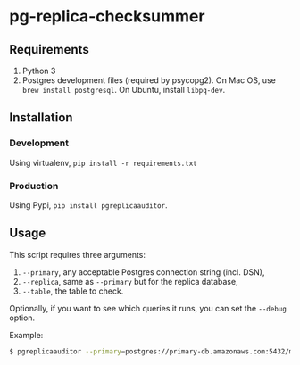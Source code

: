 # pg-replica-checksummer

## Requirements

1. Python 3
2. Postgres development files (required by psycopg2). On Mac OS, use `brew install postgresql`. On Ubuntu, install `libpq-dev`.

## Installation

### Development
Using virtualenv, `pip install -r requirements.txt`

### Production
Using Pypi, `pip install pgreplicaauditor`.

## Usage

This script requires three arguments:
1. `--primary`, any acceptable Postgres connection string (incl. DSN),
2. `--replica`, same as `--primary` but for the replica database,
3. `--table`, the table to check.

Optionally, if you want to see which queries it runs, you can set the `--debug` option.

Example:

```bash
$ pgreplicaauditor --primary=postgres://primary-db.amazonaws.com:5432/my_db --replica=postgres://replica-db.amazonaws.com:5432/my_db --table=immutable_items
```
